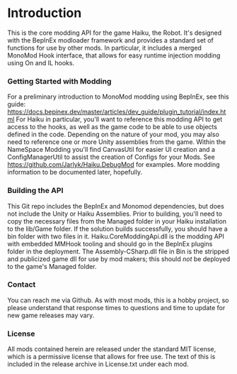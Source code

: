 [//]: # ( Haiku Core Modding API )

# Introduction
This is the core modding API for the game Haiku, the Robot.  It's designed with the BepInEx modloader framework and provides a standard set of functions for use by other mods.  In particular, it includes a merged MonoMod Hook interface, that allows for easy runtime injection modding using On and IL hooks.  

### Getting Started with Modding
For a preliminary introduction to MonoMod modding using BepInEx, see this guide: https://docs.bepinex.dev/master/articles/dev_guide/plugin_tutorial/index.html
For Haiku in particular, you'll want to reference this modding API to get access to the hooks, as well as the game code to be able to use objects defined in the code.  Depending on the nature of your mod, you may also need to reference one or more Unity assemblies from the game. Within the NameSpace Modding you'll find CanvasUtil for easier UI creation and a ConfigManagerUtil to assist the creation of Configs for your Mods. See https://github.com/Jarlyk/Haiku.DebugMod for examples.
More modding information to be documented later, hopefully.

### Building the API
This Git repo includes the BepInEx and Monomod dependencies, but does not include the Unity or Haiku Assemblies.  Prior to building, you'll need to copy the necessary files from the Managed folder in your Haiku installation to the lib/Game folder.
If the solution builds successfully, you should have a bin folder with two files in it.  Haiku.CoreModdingApi.dll is the modding API with embedded MMHook tooling and should go in the BepInEx plugins folder in the deployment.  The Assembly-CSharp.dll file in Bin is the stripped and publicized game dll for use by mod makers; this should _not_ be deployed to the game's Managed folder.

### Contact
You can reach me via Github.  As with most mods, this is a hobby project, so please understand that response times to questions and time to update for new game releases may vary.

### License
All mods contained herein are released under the standard MIT license, which is a permissive license that allows for free use.  The text of this is included in the release archive in License.txt under each mod.
